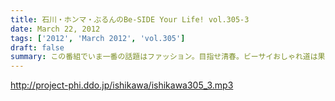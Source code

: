 ```yaml
---
title: 石川・ホンマ・ぶるんのBe-SIDE Your Life! vol.305-3
date: March 22, 2012
tags: ['2012', 'March 2012', 'vol.305']
draft: false
summary: この番組でいま一番の話題はファッション。目指せ清春。ビーサイおしゃれ道は果てしなく。三人のコーディネート、まだまだ募集中です。メヒコ。代打Ｄビーチ
---
```


http://project-phi.ddo.jp/ishikawa/ishikawa305_3.mp3